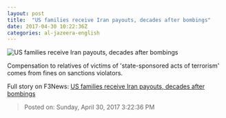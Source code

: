 ```yaml
---
layout: post
title:  "US families receive Iran payouts, decades after bombings"
date: 2017-04-30 10:22:36Z
categories: al-jazeera-english
---
```


![US families receive Iran payouts, decades after bombings](http://www.aljazeera.com/mritems/Images/2017/4/29/6826715e752843d486ddbf0560b039de_18.jpg)

Compensation to relatives of victims of 'state-sponsored acts of terrorism' comes from fines on sanctions violators.


Full story on F3News: [US families receive Iran payouts, decades after bombings](http://www.f3nws.com/n/XHSsUJ)

> Posted on: Sunday, April 30, 2017 3:22:36 PM
